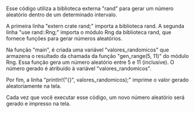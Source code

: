 Esse código utiliza a biblioteca externa "rand" para gerar um número aleatório dentro de um determinado intervalo.

A primeira linha "extern crate rand;" importa a biblioteca rand. A segunda linha "use rand::Rng;" importa o módulo Rng da biblioteca rand, que fornece funções para gerar números aleatórios.

Na função "main", é criada uma variável "valores_randomicos" que armazena o resultado da chamada da função "gen_range(5, 11)" do módulo Rng. Essa função gera um número aleatório entre 5 e 11 (inclusive). O número gerado é atribuído à variável "valores_randomicos".

Por fim, a linha "println!("{}", valores_randomicos);" imprime o valor gerado aleatoriamente na tela.

Cada vez que você executar esse código, um novo número aleatório será gerado e impresso na tela.
